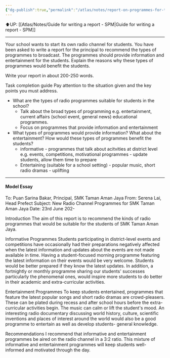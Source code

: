 ```yaml
---
{"dg-publish":true,"permalink":"/atlas/notes/report-on-programmes-for-the-school-radio-channel/"}
---
```


⬆️UP: [[Atlas/Notes/Guide for writing a report - SPM\|Guide for writing a report - SPM]]

---

Your school wants to start its own radio channel for students. You have been asked to write a report for the principal to recommend the types of programmes to broadcast. The programmes should provide information and entertainment for the students. Explain the reasons why these types of programmes would benefit the students.

Write your report in about 200-250 words.

Task completion guide
Pay attention to the situation given and the key points you must address.
- What are the types of radio programmes suitable for students in the school?
	- Talk about the broad types of programming e.g. entertainment, current affairs (school event, general news) educational programmes.
	- Focus on programmes that provide information and entertainment
- What types of programmes would provide information? What about the entertainment? How would these types of programmes benefit the students?
	- informative - programmes that talk about acitvities at district level e.g. events, competitions, motivational programmes - update students, allow them time to prepare
	- Entertaining (suitable for a school setting) - popular music, short radio dramas - uplifting

---
#### Model Essay

To: Puan Sarina Bakar, Principal, SMK Taman Aman Jaya
From: Serena Lai, Head Prefect
Subject: New Radio Channel Programmes for SMK Taman Aman Jaya
Date: 23rd June 202-

Introduction
The aim of this report is to recommend the kinds of radio programmes that would be suitable for the students of SMK Taman Aman Jaya.

Informative Programmes
Students participating in district-level events and competitions have occasionally had their preparations negatively affected when the latest information and updates about the events are not made available in time. Having a student-focused morning programme featuring the latest information on their events would be very welcome. Students would be better prepared if they know the latest updates. In addition, a fortnightly or monthly programme sharing our students' successes particularly the phenomenal ones, would inspire more students to do better in their academic and extra-curricular activities. 

Entertainment Programmes
To keep students entertained, programmes that feature the latest popular songs and short radio dramas are crowd-pleasers. These can be plated during recess and after school hours before the extra-curricular activities begin. The music can calm or lift the student's mood. An interesting radio documentary discussing world history, culture, scientific inventions and places of interest around the world would also be a good programme to entertain as well as develop students- general knowledge.

Recommendations
I recommend that informative and entertainment programmes be aired on the radio channel in a 3:2 ratio. This mixture of informative and entertainment programmes will keep students well-informed and motivated through the day. 